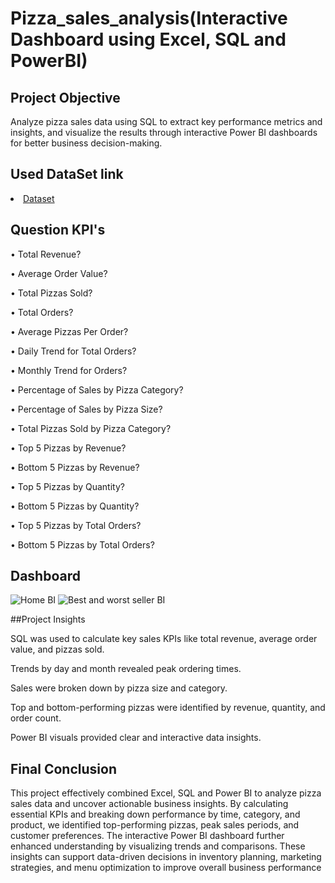 # Pizza_sales_analysis(Interactive Dashboard using Excel, SQL and PowerBI)
## Project Objective
Analyze pizza sales data using SQL to extract key performance metrics and insights, and visualize the results through interactive Power BI dashboards for better business decision-making.
## Used DataSet link
<li>
<a href="https://drive.google.com/file/d/1Qm4CRgCWth0yPqv7fyl1BunoYVBAmoph/view?usp=drive_link">Dataset</a>
</li>

## Question KPI's
•	Total Revenue?

•	Average Order Value?

•	Total Pizzas Sold?

•	Total Orders?

•	Average Pizzas Per Order?

•	Daily Trend for Total Orders?

•	Monthly Trend for Orders?

•	Percentage of Sales by Pizza Category?

•	Percentage of Sales by Pizza Size?

•	Total Pizzas Sold by Pizza Category?

•	Top 5 Pizzas by Revenue?

•	Bottom 5 Pizzas by Revenue?

•	Top 5 Pizzas by Quantity?

•	Bottom 5 Pizzas by Quantity?

•	Top 5 Pizzas by Total Orders?

•	Bottom 5 Pizzas by Total Orders?

## Dashboard
![Home BI](https://github.com/user-attachments/assets/e383147d-ff78-4ee1-a8e9-acf597f841e5)
![Best and worst seller BI](https://github.com/user-attachments/assets/2fd1414e-6710-4e4a-a99d-6dbe2cbcc524)











##Project Insights

SQL was used to calculate key sales KPIs like total revenue, average order value, and pizzas sold.

Trends by day and month revealed peak ordering times.

Sales were broken down by pizza size and category.

Top and bottom-performing pizzas were identified by revenue, quantity, and order count.

Power BI visuals provided clear and interactive data insights.

## Final Conclusion 
This project effectively combined Excel, SQL and Power BI to analyze pizza sales data and uncover actionable business insights. By calculating essential KPIs and breaking down performance by time, category, and product, we identified top-performing pizzas, peak sales periods, and customer preferences. The interactive Power BI dashboard further enhanced understanding by visualizing trends and comparisons. These insights can support data-driven decisions in inventory planning, marketing strategies, and menu optimization to improve overall business performance

